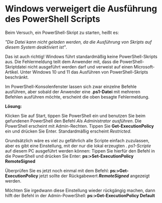 <header>
</header>

# Windows verweigert die Ausführung des PowerShell Scripts

Beim Versuch, ein PowerShell-Skript zu starten, heißt es: 

_"Die Datei kann nicht geladen werden, da die Ausführung von Skripts auf diesem System deaktiviert ist"_.

Das ist auch richtig! Windows führt standardmäßig keine PowerShell-Skripts aus.
Die Fehlermeldung teilt dem Anwender mit, dass die PowerShell-Skriptdatei nicht ausgeführt werden darf und verweist auf einen Microsoft-Artikel. Unter Windows 10 und 11 das Ausführen von PowerShell-Skripts beschränkt. 

Im PowerShell-Konsolenfenster lassen sich zwar einzelne Befehle ausführen, aber sobald der Anwender eine **.ps1-Datei** mit mehreren Befehlen ausführen möchte, erscheint die oben besagte Fehlermeldung.

**Lösung:** 

Klicken Sie auf Start, tippen Sie PowerShell ein und benutzen Sie beim gefundenen PowerShell den Befehl _Als Administrator ausführen_. Die PowerShell erscheint mit Admin-Rechten. 
Tippen Sie **Get-ExecutionPolicy** ein und drücken Sie Enter. 
Standardmäßig erscheint _Restricted_.

Grundsätzlich wäre es viel zu gefährlich alle Scripte einfach zuzulassen, aber es gibt eine Einstellung, mit der nur die lokal erzeugten _. ps1-Scripte_ auf diesem PC ausgeführt werden können:
Tippen Sie hierfür den Befehl in die PowerShell und drücken Sie Enter: 
**ps:>Set-ExecutionPolicy RemoteSigned**

Überprüfen Sie es jetzt noch einmal mit dem Befehl:
**ps:>Get-ExecutionPolicy**
jetzt sollte der Rückgabewert _**RemoteSigned**_ angezeigt werden.

Möchten Sie irgedwann diese Einstellung wieder rückgängig machen, dann hilft der Befehl in der Admin-PowerShell:
**ps:>Get-ExecutionPolicy Default**
